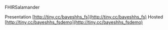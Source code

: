 FHIRSalamander

Presentation [http://tiny.cc/bayeshhs_fs](http://tiny.cc/bayeshhs_fs)
Hosted [http://tiny.cc/bayeshhs_fsdemo](http://tiny.cc/bayeshhs_fsdemo)
